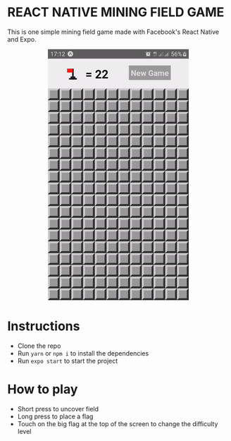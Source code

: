 # REACT NATIVE MINING FIELD GAME

This is one simple mining field game made with Facebook's React Native and Expo.


<div align="center">
    <img src="demo.gif" />
</div>


# Instructions

- Clone the repo
- Run `yarn` or `npm i` to install the dependencies
- Run `expo start` to start the project

# How to play

- Short press to uncover field
- Long press to place a flag
- Touch on the big flag at the top of the screen to change the difficulty level
